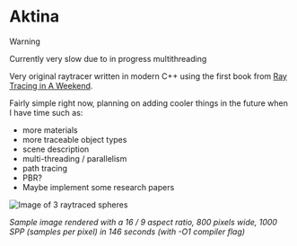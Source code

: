 # Aktina

> [!WARNING]
> Currently very slow due to in progress multithreading

Very original raytracer written in modern C++ using the first book from [Ray Tracing in A Weekend](https://raytracing.github.io/).


Fairly simple right now, planning on adding cooler things in the future when I have time such as:

- more materials
- more traceable object types
- scene description
- multi-threading / parallelism
- path tracing
- PBR?
- Maybe implement some research papers
  
![Image of 3 raytraced spheres](images/render1.jpg)

<i>Sample image rendered with a 16 / 9 aspect ratio, 800 pixels wide, 1000 SPP (samples per pixel) in 146 seconds (with -O1 compiler flag)</i>
